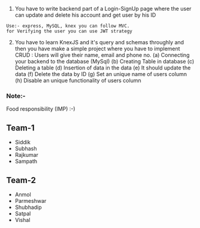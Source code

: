 1. You have to write backend part of a Login-SignUp page where the user can update and delete his account and get user by his ID
```
Use:- express, MySQL, knex you can follow MVC.
for Verifying the user you can use JWT strategy
```

2. You have to learn KnexJS and it's query and schemas throughly and then you have make a simple project where you have to implement CRUD : 
   Users will give their name, email and phone no. 
(a) Connecting your backend to the database (MySql)
(b) Creating Table in database 
(c) Deleting a table 
(d) Insertion of data in the data 
(e) It should update the data 
(f) Delete the data by ID
(g) Set an unique name of users column
(h) Disable an unique functionality of users column




### Note:-
Food responsibility (IMP) :-)

## Team-1
- Siddik
- Subhash
- Rajkumar
- Sampath

## Team-2
- Anmol
- Parmeshwar
- Shubhadip
- Satpal
- Vishal
